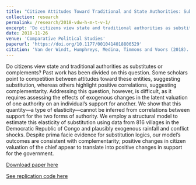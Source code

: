 ```yaml
---
title: "Citizen Attitudes Toward Traditional and State Authorities: Substitutes or Complements?"
collection: research
permalink: /research/2018-vdw-h-m-t-v-1/
excerpt: 'Do citizens view state and traditional authorities as substitutes or complements?'
date: 2018-11-26
venue: 'Comparative Political Studies'
paperurl: 'https://doi.org/10.1177/0010414018806529'
citation: 'Van der Windt, Humphreys, Medina, Timmons and Voors (2018). &quot;Citizen Attitudes Toward Traditional and State Authorities: Substitutes or Complements.&quot; <i>Comparative Political Studies 1</i>'
---
```


Do citizens view state and traditional authorities as substitutes or complements? Past work has been divided on this question. Some scholars point to competition between attitudes toward these entities, suggesting substitution, whereas others highlight positive correlations, suggesting complementarity. Addressing this question, however, is difficult, as it requires assessing the effects of exogenous changes in the latent valuation of one authority on an individual’s support for another. We show that this quantity—a type of elasticity—cannot be inferred from correlations between support for the two forms of authority. We employ a structural model to estimate this elasticity of substitution using data from 816 villages in the Democratic Republic of Congo and plausibly exogenous rainfall and conflict shocks. Despite prima facie evidence for substitution logics, our model’s outcomes are consistent with complementarity; positive changes in citizen valuation of the chief appear to translate into positive changes in support for the government.

[Download paper here](http://www.macartan.nyc/wp-content/uploads/2018/12/VDW-H-M-T-V_paper.pdf)

[See replication code here](http://www.macartan.nyc/methods/code/replication-vdw-h-m-t-v-2018/)

